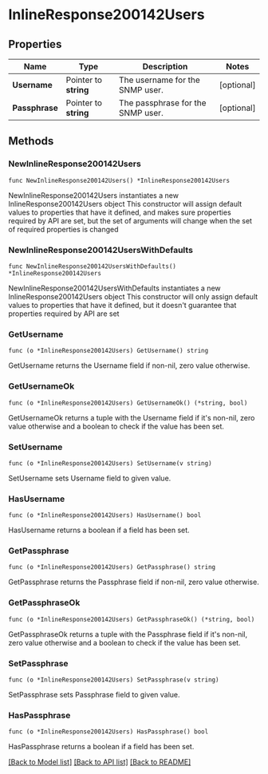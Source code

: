 # InlineResponse200142Users

## Properties

Name | Type | Description | Notes
------------ | ------------- | ------------- | -------------
**Username** | Pointer to **string** | The username for the SNMP user. | [optional] 
**Passphrase** | Pointer to **string** | The passphrase for the SNMP user. | [optional] 

## Methods

### NewInlineResponse200142Users

`func NewInlineResponse200142Users() *InlineResponse200142Users`

NewInlineResponse200142Users instantiates a new InlineResponse200142Users object
This constructor will assign default values to properties that have it defined,
and makes sure properties required by API are set, but the set of arguments
will change when the set of required properties is changed

### NewInlineResponse200142UsersWithDefaults

`func NewInlineResponse200142UsersWithDefaults() *InlineResponse200142Users`

NewInlineResponse200142UsersWithDefaults instantiates a new InlineResponse200142Users object
This constructor will only assign default values to properties that have it defined,
but it doesn't guarantee that properties required by API are set

### GetUsername

`func (o *InlineResponse200142Users) GetUsername() string`

GetUsername returns the Username field if non-nil, zero value otherwise.

### GetUsernameOk

`func (o *InlineResponse200142Users) GetUsernameOk() (*string, bool)`

GetUsernameOk returns a tuple with the Username field if it's non-nil, zero value otherwise
and a boolean to check if the value has been set.

### SetUsername

`func (o *InlineResponse200142Users) SetUsername(v string)`

SetUsername sets Username field to given value.

### HasUsername

`func (o *InlineResponse200142Users) HasUsername() bool`

HasUsername returns a boolean if a field has been set.

### GetPassphrase

`func (o *InlineResponse200142Users) GetPassphrase() string`

GetPassphrase returns the Passphrase field if non-nil, zero value otherwise.

### GetPassphraseOk

`func (o *InlineResponse200142Users) GetPassphraseOk() (*string, bool)`

GetPassphraseOk returns a tuple with the Passphrase field if it's non-nil, zero value otherwise
and a boolean to check if the value has been set.

### SetPassphrase

`func (o *InlineResponse200142Users) SetPassphrase(v string)`

SetPassphrase sets Passphrase field to given value.

### HasPassphrase

`func (o *InlineResponse200142Users) HasPassphrase() bool`

HasPassphrase returns a boolean if a field has been set.


[[Back to Model list]](../README.md#documentation-for-models) [[Back to API list]](../README.md#documentation-for-api-endpoints) [[Back to README]](../README.md)


